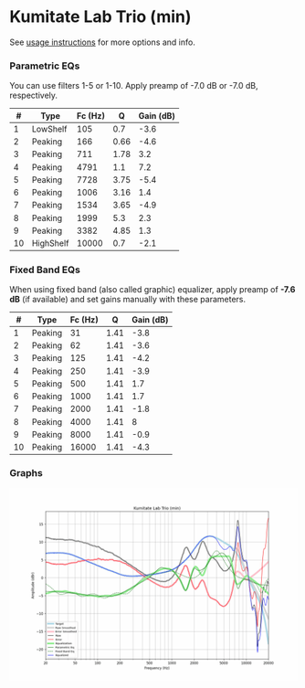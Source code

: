 # Kumitate Lab Trio (min)
See [usage instructions](https://github.com/jaakkopasanen/AutoEq#usage) for more options and info.

### Parametric EQs
You can use filters 1-5 or 1-10. Apply preamp of -7.0 dB or -7.0 dB, respectively.

|   # | Type      |   Fc (Hz) |    Q |   Gain (dB) |
|-----|-----------|-----------|------|-------------|
|   1 | LowShelf  |       105 | 0.7  |        -3.6 |
|   2 | Peaking   |       166 | 0.66 |        -4.6 |
|   3 | Peaking   |       711 | 1.78 |         3.2 |
|   4 | Peaking   |      4791 | 1.1  |         7.2 |
|   5 | Peaking   |      7728 | 3.75 |        -5.4 |
|   6 | Peaking   |      1006 | 3.16 |         1.4 |
|   7 | Peaking   |      1534 | 3.65 |        -4.9 |
|   8 | Peaking   |      1999 | 5.3  |         2.3 |
|   9 | Peaking   |      3382 | 4.85 |         1.3 |
|  10 | HighShelf |     10000 | 0.7  |        -2.1 |

### Fixed Band EQs
When using fixed band (also called graphic) equalizer, apply preamp of **-7.6 dB** (if available) and set gains manually with these parameters.

|   # | Type    |   Fc (Hz) |    Q |   Gain (dB) |
|-----|---------|-----------|------|-------------|
|   1 | Peaking |        31 | 1.41 |        -3.8 |
|   2 | Peaking |        62 | 1.41 |        -3.6 |
|   3 | Peaking |       125 | 1.41 |        -4.2 |
|   4 | Peaking |       250 | 1.41 |        -3.9 |
|   5 | Peaking |       500 | 1.41 |         1.7 |
|   6 | Peaking |      1000 | 1.41 |         1.7 |
|   7 | Peaking |      2000 | 1.41 |        -1.8 |
|   8 | Peaking |      4000 | 1.41 |         8   |
|   9 | Peaking |      8000 | 1.41 |        -0.9 |
|  10 | Peaking |     16000 | 1.41 |        -4.3 |

### Graphs
![](./Kumitate%20Lab%20Trio%20(min).png)
